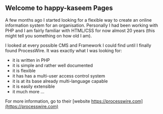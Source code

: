 ## Welcome to happy-kaseem Pages

A few months ago I started looking for a flexible way to create an online information system for an organisation. Personally I had been working with PHP and I am fairly familiar with HTML/CSS for now almost 20 years (this might tell you something on how old I am).

I looked at every possible CMS and Framework I could find until I finally found ProcessWire. It was exactly what I was looking for:
- it is written in PHP
- it is simple and rather well documented
- it is flexible
- it has has a multi-user access control system
- it is at its base already multi-language capable
- it is easily extensible
- it much more ...

For more information, go to their [website https://processwire.com](https://processwire.com)


